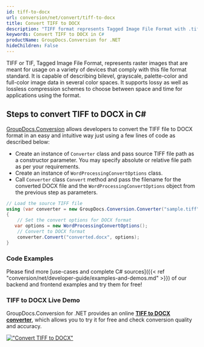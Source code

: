 ```yaml
---
id: tiff-to-docx
url: conversion/net/convert/tiff-to-docx
title: Convert TIFF to DOCX
description: "TIFF format represents Tagged Image File Format with .tiff extension. Learn how to convert TIFF to DOCX file programmatically in C# language using GroupDocs.Conversion for .NET library."
keywords: Convert TIFF to DOCX in C#
productName: GroupDocs.Conversion for .NET
hideChildren: False
---
```


TIFF or TIF, Tagged Image File Format, represents raster images that are meant for usage on a variety of devices that comply with this file format standard. It is capable of describing bilevel, grayscale, palette-color and full-color image data in several color spaces. It supports lossy as well as lossless compression schemes to choose between space and time for applications using the format.

## Steps to convert TIFF to DOCX in C#

[GroupDocs.Conversion](https://products.groupdocs.com/conversion/net) allows developers to convert the TIFF file to DOCX format in an easy and intuitive way just using a few lines of code as described below:

* Create an instance of `Converter` class and pass source TIFF file path as a constructor parameter. You may specify absolute or relative file path as per your requirements. 
* Create an instance of `WordProcessingConvertOptions` class.
* Call `Converter` class `Convert` method and pass the filename for the converted DOCX file and the `WordProcessingConvertOptions` object from the previous step as parameters.

```csharp
// Load the source TIFF file
using (var converter = new GroupDocs.Conversion.Converter("sample.tiff"))
{
    // Set the convert options for DOCX format
   var options = new WordProcessingConvertOptions();
    // Convert to DOCX format
    converter.Convert("converted.docx", options);
}
```

### Code Examples

Please find more [use-cases and complete C# sources]({{< ref "conversion/net/developer-guide/examples-and-demos.md" >}}) of our backend and frontend examples and try them for free!

### TIFF to DOCX Live Demo

GroupDocs.Conversion for .NET provides an online [**TIFF to DOCX converter**](https://products.groupdocs.app/conversion/tiff-to-docx), which allows you to try it for free and check conversion quality and accuracy.

[!["Convert TIFF to DOCX"](conversion/net/images/convert-to-docx/convert-tiff-to-docx.png)](https://products.groupdocs.app/conversion/tiff-to-docx)